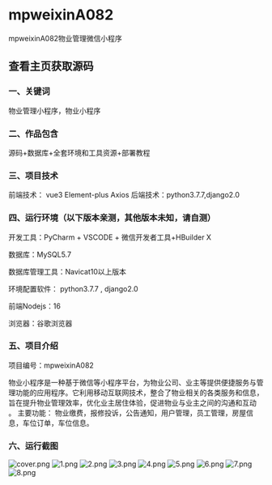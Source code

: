 # mpweixinA082
mpweixinA082物业管理微信小程序
 
## 查看主页获取源码

### 一、关键词
物业管理小程序，物业小程序

### 二、作品包含
源码+数据库+全套环境和工具资源+部署教程

### 三、项目技术
前端技术： vue3 Element-plus   Axios 
后端技术：python3.7.7,django2.0

### 四、运行环境（以下版本亲测，其他版本未知，请自测）
开发工具：PyCharm  + VSCODE + 微信开发者工具+HBuilder X

数据库：MySQL5.7

数据库管理工具：Navicat10以上版本

环境配置软件： python3.7.7 , django2.0

前端Nodejs：16

浏览器：谷歌浏览器

### 五、项目介绍
项目编号：mpweixinA082

物业小程序是一种基于微信等小程序平台，为物业公司、业主等提供便捷服务与管理功能的应用程序。它利用移动互联网技术，整合了物业相关的各类服务和信息，旨在提升物业管理效率，优化业主居住体验，促进物业与业主之间的沟通和互动 。
主要功能：
  物业缴费，报修投诉，公告通知，用户管理，员工管理，房屋信息，车位订单，车位信息。

### 六、运行截图

![cover.png](./cover.png)
![1.png](./1.png)
![2.png](./2.png)
![3.png](./3.png)
![4.png](./4.png)
![5.png](./5.png)
![6.png](./6.png)
![7.png](./7.png)
![8.png](./8.png)

